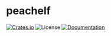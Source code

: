 # peachelf 

[![Crates.io](https://img.shields.io/crates/v/peachelf.svg)](https://crates.io/crates/peachelf) ![License](https://img.shields.io/crates/l/peachelf.svg) [![Documentation](https://docs.rs/peachelf/badge.svg)](https://docs.rs/peachelf/)


